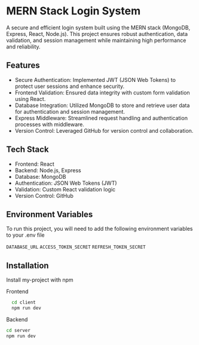 
# MERN Stack Login System

A secure and efficient login system built using the MERN stack (MongoDB, Express, React, Node.js). This project ensures robust authentication, data validation, and session management while maintaining high performance and reliability.




## Features

- Secure Authentication: Implemented JWT (JSON Web Tokens) to protect user sessions and enhance security.
- Frontend Validation: Ensured data integrity with custom form validation using React.
- Database Integration: Utilized MongoDB to store and retrieve user data for authentication and session management.
- Express Middleware: Streamlined request handling and authentication processes with middleware.
- Version Control: Leveraged GitHub for version control and collaboration.



## Tech Stack

-  Frontend: React
- Backend: Node.js, Express
- Database: MongoDB
- Authentication: JSON Web Tokens (JWT)
- Validation: Custom React validation logic
- Version Control: GitHub
## Environment Variables

To run this project, you will need to add the following environment variables to your .env file

`DATABASE_URL`
`ACCESS_TOKEN_SECRET`
`REFRESH_TOKEN_SECRET`




## Installation

Install my-project with npm

Frontend
```bash
  cd client
  npm run dev
```

Backend 
```bash
cd server
npm run dev
```
    
